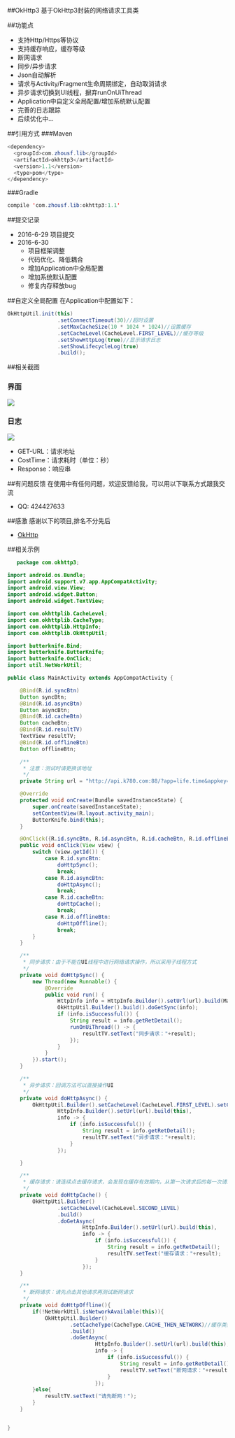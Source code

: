 
##OkHttp3
基于OkHttp3封装的网络请求工具类


##功能点
* 支持Http/Https等协议
* 支持缓存响应，缓存等级
* 断网请求
* 同步/异步请求
* Json自动解析
* 请求与Activity/Fragment生命周期绑定，自动取消请求
* 异步请求切换到UI线程，摒弃runOnUiThread
* Application中自定义全局配置/增加系统默认配置
* 完善的日志跟踪
* 后续优化中...

##引用方式
###Maven
```java
<dependency>
  <groupId>com.zhousf.lib</groupId>
  <artifactId>okhttp3</artifactId>
  <version>1.1</version>
  <type>pom</type>
</dependency>
```
###Gradle
```java
compile 'com.zhousf.lib:okhttp3:1.1'
```

##提交记录
* 2016-6-29 项目提交
* 2016-6-30 
    *  项目框架调整
    *  代码优化、降低耦合
    *  增加Application中全局配置
    *  增加系统默认配置
    *  修复内存释放bug


##自定义全局配置
在Application中配置如下：
```java
OkHttpUtil.init(this)
                .setConnectTimeout(30)//超时设置
                .setMaxCacheSize(10 * 1024 * 1024)//设置缓存
                .setCacheLevel(CacheLevel.FIRST_LEVEL)//缓存等级
                .setShowHttpLog(true)//显示请求日志
                .setShowLifecycleLog(true)
                .build();
```

##相关截图
### 界面
![](https://github.com/MrZhousf/OkHttp3/blob/master/pic/1.jpg?raw=true)
### 日志
![](https://github.com/MrZhousf/OkHttp3/blob/master/pic/2.jpg?raw=true)
* GET-URL：请求地址
* CostTime：请求耗时（单位：秒）
* Response：响应串


##有问题反馈
在使用中有任何问题，欢迎反馈给我，可以用以下联系方式跟我交流

* QQ: 424427633


##感激
感谢以下的项目,排名不分先后

* [OkHttp](https://github.com/square/okhttp/) 


##相关示例

```java
   package com.okhttp3;

import android.os.Bundle;
import android.support.v7.app.AppCompatActivity;
import android.view.View;
import android.widget.Button;
import android.widget.TextView;

import com.okhttplib.CacheLevel;
import com.okhttplib.CacheType;
import com.okhttplib.HttpInfo;
import com.okhttplib.OkHttpUtil;

import butterknife.Bind;
import butterknife.ButterKnife;
import butterknife.OnClick;
import util.NetWorkUtil;

public class MainActivity extends AppCompatActivity {

    @Bind(R.id.syncBtn)
    Button syncBtn;
    @Bind(R.id.asyncBtn)
    Button asyncBtn;
    @Bind(R.id.cacheBtn)
    Button cacheBtn;
    @Bind(R.id.resultTV)
    TextView resultTV;
    @Bind(R.id.offlineBtn)
    Button offlineBtn;

    /**
     * 注意：测试时请更换该地址
     */
    private String url = "http://api.k780.com:88/?app=life.time&appkey=10003&sign=b59bc3ef6191eb9f747dd4e83c99f2a4&format=json";

    @Override
    protected void onCreate(Bundle savedInstanceState) {
        super.onCreate(savedInstanceState);
        setContentView(R.layout.activity_main);
        ButterKnife.bind(this);
    }

    @OnClick({R.id.syncBtn, R.id.asyncBtn, R.id.cacheBtn, R.id.offlineBtn})
    public void onClick(View view) {
        switch (view.getId()) {
            case R.id.syncBtn:
                doHttpSync();
                break;
            case R.id.asyncBtn:
                doHttpAsync();
                break;
            case R.id.cacheBtn:
                doHttpCache();
                break;
            case R.id.offlineBtn:
                doHttpOffline();
                break;
        }
    }

    /**
     * 同步请求：由于不能在UI线程中进行网络请求操作，所以采用子线程方式
     */
    private void doHttpSync() {
        new Thread(new Runnable() {
            @Override
            public void run() {
                HttpInfo info = HttpInfo.Builder().setUrl(url).build(MainActivity.this);
                OkHttpUtil.Builder().build().doGetSync(info);
                if (info.isSuccessful()) {
                    String result = info.getRetDetail();
                    runOnUiThread(() -> {
                        resultTV.setText("同步请求："+result);
                    });
                }
            }
        }).start();
    }

    /**
     * 异步请求：回调方法可以直接操作UI
     */
    private void doHttpAsync() {
        OkHttpUtil.Builder().setCacheLevel(CacheLevel.FIRST_LEVEL).setConnectTimeout(25).build().doGetAsync(
                HttpInfo.Builder().setUrl(url).build(this),
                info -> {
                    if (info.isSuccessful()) {
                        String result = info.getRetDetail();
                        resultTV.setText("异步请求："+result);
                    }
                });

    }

    /**
     * 缓存请求：请连续点击缓存请求，会发现在缓存有效期内，从第一次请求后的每一次请求花费为0秒，说明该次请求为缓存响应
     */
    private void doHttpCache() {
        OkHttpUtil.Builder()
                .setCacheLevel(CacheLevel.SECOND_LEVEL)
                .build()
                .doGetAsync(
                        HttpInfo.Builder().setUrl(url).build(this),
                        info -> {
                            if (info.isSuccessful()) {
                                String result = info.getRetDetail();
                                resultTV.setText("缓存请求："+result);
                            }
                        });
    }

    /**
     * 断网请求：请先点击其他请求再测试断网请求
     */
    private void doHttpOffline(){
        if(!NetWorkUtil.isNetworkAvailable(this)){
            OkHttpUtil.Builder()
                    .setCacheType(CacheType.CACHE_THEN_NETWORK)//缓存类型可以不设置
                    .build()
                    .doGetAsync(
                            HttpInfo.Builder().setUrl(url).build(this),
                            info -> {
                                if (info.isSuccessful()) {
                                    String result = info.getRetDetail();
                                    resultTV.setText("断网请求："+result);
                                }
                            });
        }else{
            resultTV.setText("请先断网！");
        }
    }


}


```
